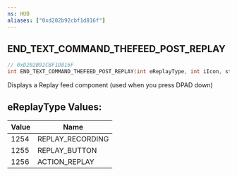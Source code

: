 ```yaml
---
ns: HUD
aliases: ["0xd202b92cbf1d816f"]
---
```

## END_TEXT_COMMAND_THEFEED_POST_REPLAY

```c
// 0xD202B92CBF1D816F
int END_TEXT_COMMAND_THEFEED_POST_REPLAY(int eReplayType, int iIcon, string sSubtitle);
```

Displays a Replay feed component (used when you press DPAD down)

## eReplayType Values:
| Value | Name |
| --- | --- |
| 1254 | REPLAY_RECORDING |
| 1255 | REPLAY_BUTTON |
| 1256 | ACTION_REPLAY |

